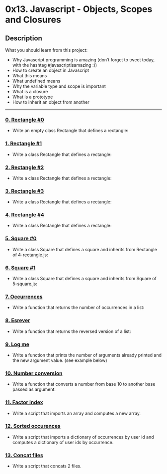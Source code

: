 # 0x13. Javascript - Objects, Scopes and Closures

## Description
What you should learn from this project:

* Why Javascript programming is amazing (don’t forget to tweet today, with the hashtag #javascriptisamazing :))
* How to create an object in Javascript
* What this means
* What undefined means 
* Why the variable type and scope is important
* What is a closure
* What is a prototype
* How to inherit an object from another

---

### [0. Rectangle #0](./0-rectangle.js)
* Write an empty class Rectangle that defines a rectangle:


### [1. Rectangle #1](./1-rectangle.js)
* Write a class Rectangle that defines a rectangle:


### [2. Rectangle #2](./2-rectangle.js)
* Write a class Rectangle that defines a rectangle:


### [3. Rectangle #3](./3-rectangle.js)
* Write a class Rectangle that defines a rectangle:


### [4. Rectangle #4](./4-rectangle.js)
* Write a class Rectangle that defines a rectangle:


### [5. Square #0](./5-square.js)
* Write a class Square that defines a square and inherits from Rectangle of 4-rectangle.js:


### [6. Square #1](./6-square.js)
* Write a class Square that defines a square and inherits from Square of 5-square.js:


### [7. Occurrences](./7-occurrences.js)
* Write a function that returns the number of occurrences in a list:


### [8. Esrever](./8-esrever.js)
* Write a function that returns the reversed version of a list:


### [9. Log me](./9-logme.js)
* Write a function that prints the number of arguments already printed and the new argument value. (see example below)


### [10. Number conversion](./10-converter.js)
* Write a function that converts a number from base 10 to another base passed as argument:


### [11. Factor index](./100-map.js)
* Write a script that imports an array and computes a new array.


### [12. Sorted occurences](./101-sorted.js)
* Write a script that imports a dictionary of occurrences by user id and computes a dictionary of user ids by occurrence.


### [13. Concat files](./102-concat.js)
* Write a script that concats 2 files.